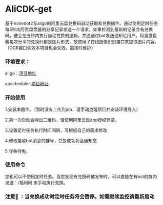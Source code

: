 # AliCDK-get

基于nonebot2与aligo的阿里云盘兑换码自动获取和兑换插件。通过使用定时任务每5秒向阿里盘盘酱的分享记录发送一个请求，如果检测到最新的记录含有兑换码，便会在五秒内执行自动兑换的逻辑，并通通过bot发送通知给用户。阿里盘盘酱每次分享的兑换码都是图片形式，故使用了在线图像识别接口来提取图片内容。（OCR接口失效本项目也会失效。需按时维护）

### **环境要求：**

aligo：[项目地址](https://github.com/foyoux/aligo)

apscheduler:[项目地址](https://github.com/nonebot/plugin-apscheduler)

### **开始使用**

1.安装本插件。（暂时没有上传到pip，请手动克隆项目并安装环境导入）

2.第一次启动会弹出二维码，请使用阿里云盘app授权登录。

3.设置定时任务执行时间间隔，可根据自己的需求修改

4.修改接收bot消息的群号，兑换成功将会通知您

5.守株待兔。

### **使用命令**

您也可以不使用定时任务。当您发现有兑换码被发布时，可以直接在有bot的群内发送：/福利码 来手动执行兑换。

### 注意👀️ ：当兑换成功时定时任务将会暂停。如需继续监控请重新启动
